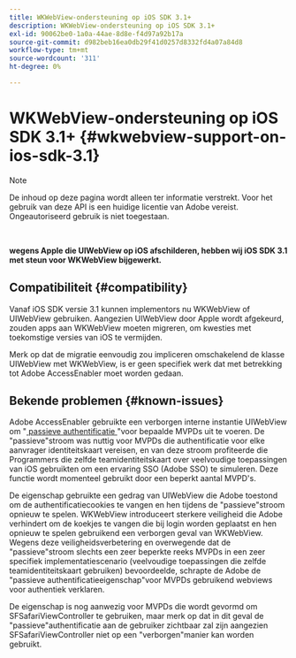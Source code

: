 ```yaml
---
title: WKWebView-ondersteuning op iOS SDK 3.1+
description: WKWebView-ondersteuning op iOS SDK 3.1+
exl-id: 90062be0-1a0a-44ae-8d8e-f4d97a92b17a
source-git-commit: d982beb16ea0db29f41d0257d8332fd4a07a84d8
workflow-type: tm+mt
source-wordcount: '311'
ht-degree: 0%

---
```


# WKWebView-ondersteuning op iOS SDK 3.1+ {#wkwebview-support-on-ios-sdk-3.1}

>[!NOTE]
>
>De inhoud op deze pagina wordt alleen ter informatie verstrekt. Voor het gebruik van deze API is een huidige licentie van Adobe vereist. Ongeautoriseerd gebruik is niet toegestaan.

</br>

**wegens Apple die UIWebView op iOS afschilderen, hebben wij iOS SDK 3.1 met steun voor WKWebView bijgewerkt.**

## Compatibiliteit {#compatibility}

Vanaf iOS SDK versie 3.1 kunnen implementors nu WKWebView of UIWebView gebruiken. Aangezien UIWebView door Apple wordt afgekeurd, zouden apps aan WKWebView moeten migreren, om kwesties met toekomstige versies van iOS te vermijden.

Merk op dat de migratie eenvoudig zou impliceren omschakelend de klasse UIWebView met WKWebView, is er geen specifiek werk dat met betrekking tot Adobe AccessEnabler moet worden gedaan.

## Bekende problemen {#known-issues}

Adobe AccessEnabler gebruikte een verborgen interne instantie UIWebView om &quot;[ passieve authentificatie ](/help/authentication/integration-guide-programmers/features-standard/sso-access/sso-passive-authn.md)&quot;voor bepaalde MVPDs uit te voeren. De &quot;passieve&quot;stroom was nuttig voor MVPDs die authentificatie voor elke aanvrager identiteitskaart vereisen, en van deze stroom profiteerde die Programmers die zelfde teamidentiteitskaart over veelvoudige toepassingen van iOS gebruikten om een ervaring SSO (Adobe SSO) te simuleren. Deze functie wordt momenteel gebruikt door een beperkt aantal MVPD&#39;s.

De eigenschap gebruikte een gedrag van UIWebView die Adobe toestond om de authentificatiecookies te vangen en hen tijdens de &quot;passieve&quot;stroom opnieuw te spelen. WKWebView introduceert sterkere veiligheid die Adobe verhindert om de koekjes te vangen die bij login worden geplaatst en hen opnieuw te spelen gebruikend een verborgen geval van WKWebView. Wegens deze veiligheidsverbetering en overwegende dat de &quot;passieve&quot;stroom slechts een zeer beperkte reeks MVPDs in een zeer specifiek implementatiescenario (veelvoudige toepassingen die zelfde teamidentiteitskaart gebruiken) bevoordeelde, schrapte de Adobe de &quot;passieve authentificatieeigenschap&quot;voor MVPDs gebruikend webviews voor authentiek verklaren.

De eigenschap is nog aanwezig voor MVPDs die wordt gevormd om SFSafariViewController te gebruiken, maar merk op dat in dit geval de &quot;passieve&quot;authentificatie aan de gebruiker zichtbaar zal zijn aangezien SFSafariViewController niet op een &quot;verborgen&quot;manier kan worden gebruikt.
